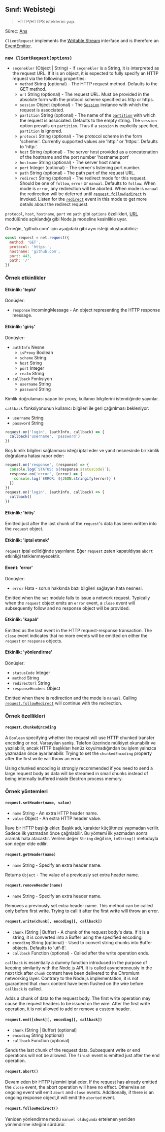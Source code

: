 ## Sınıf: Webİsteği

> HTTP/HTTPS isteklerini yap.

Süreç: [Ana](../glossary.md#main-process)

`ClientRequest` implements the [Writable Stream](https://nodejs.org/api/stream.html#stream_writable_streams) interface and is therefore an [EventEmitter](https://nodejs.org/api/events.html#events_class_eventemitter).

### `new ClientRequest(options)`

* `seçenekler` (Object | String) - If `seçenekler` is a String, it is interpreted as the request URL. If it is an object, it is expected to fully specify an HTTP request via the following properties: 
  * `method` String (optional) - The HTTP request method. Defaults to the GET method.
  * `url` String (optional) - The request URL. Must be provided in the absolute form with the protocol scheme specified as http or https.
  * `session` Object (optional) - The [`Session`](session.md) instance with which the request is associated.
  * `partition` String (optional) - The name of the [`partition`](session.md) with which the request is associated. Defaults to the empty string. The `session` option prevails on `partition`. Thus if a `session` is explicitly specified, `partition` is ignored.
  * `protocol` String (optional) - The protocol scheme in the form 'scheme:'. Currently supported values are 'http:' or 'https:'. Defaults to 'http:'.
  * `host` String (optional) - The server host provided as a concatenation of the hostname and the port number 'hostname:port'
  * `hostname` String (optional) - The server host name.
  * `port` Integer (optional) - The server's listening port number.
  * `path` String (optional) - The path part of the request URL.
  * `redirect` String (optional) - The redirect mode for this request. Should be one of `follow`, `error` or `manual`. Defaults to `follow`. When mode is `error`, any redirection will be aborted. When mode is `manual` the redirection will be deferred until [`request.followRedirect`](#requestfollowRedirect) is invoked. Listen for the [`redirect`](#event-redirect) event in this mode to get more details about the redirect request.

`protocol`, `host`, `hostname`, `port` ve `path` gibi `options` özellikleri, [URL](https://nodejs.org/api/url.html) modülünde açıklandığı gibi Node.js modeline kesinlikle uyar.

Örneğin, 'github.com' için aşağıdaki gibi aynı isteği oluşturabiliriz:

```JavaScript
const request = net.request({
  method: 'GET',
  protocol: 'https:',
  hostname: 'github.com',
  port: 443,
  path: '/'
})
```

### Örnek etkinlikler

#### Etkinlik: 'tepki'

Dönüşler:

* `response` IncomingMessage - An object representing the HTTP response message.

#### Etkinlik: 'giriş'

Dönüşler:

* `authInfo` Nesne 
  * `isProxy` Boolean
  * `scheme` String
  * `host` String
  * `port` Integer
  * `realm` String
* `callback` Fonksiyon 
  * `username` String
  * `password` String

Kimlik doğrulaması yapan bir proxy, kullanıcı bilgilerini istendiğinde yayınlar.

`callback` fonksiyonunun kullanıcı bilgileri ile geri çağırılması bekleniyor:

* `username` String
* `password` String

```JavaScript
request.on('login', (authInfo, callback) => {
  callback('username', 'password')
})
```

Boş kimlik bilgileri sağlanması isteği iptal eder ve yanıt nesnesinde bir kimlik doğrulama hatası rapor eder:

```JavaScript
request.on('response', (response) => {
  console.log(`STATUS: ${response.statusCode}`);
  response.on('error', (error) => {
    console.log(`ERROR: ${JSON.stringify(error)}`)
  })
})
request.on('login', (authInfo, callback) => {
  callback()
})
```

#### Etkinlik: 'bitiş'

Emitted just after the last chunk of the `request`'s data has been written into the `request` object.

#### Etkinlik: 'iptal etmek'

`request` iptal edildiğinde yayınlanır. Eğer `request` zaten kapatıldıysa `abort` etkinliği tetiklenmeyecektir.

#### Event: 'error'

Dönüşler:

* `error` Hata - sorun hakkında bazı bilgileri sağlayan hata nesnesi.

Emitted when the `net` module fails to issue a network request. Typically when the `request` object emits an `error` event, a `close` event will subsequently follow and no response object will be provided.

#### Etkinlik: 'kapalı'

Emitted as the last event in the HTTP request-response transaction. The `close` event indicates that no more events will be emitted on either the `request` or `response` objects.

#### Etkinlik: 'yönlendirme'

Dönüşler:

* `statusCode` Integer
* `method` String
* `redirectUrl` String
* `responseHeaders` Object

Emitted when there is redirection and the mode is `manual`. Calling [`request.followRedirect`](#requestfollowRedirect) will continue with the redirection.

### Örnek özellikleri

#### `request.chunkedEncoding`

A `Boolean` specifying whether the request will use HTTP chunked transfer encoding or not. Varsayılan yanlış. Telefon üzerinde mülkiyet okunabilir ve yazılabilir, ancak HTTP başlıkları henüz koyulmadığından bu işlem yalnızca yazmadan önce ayarlanabilir. Trying to set the `chunkedEncoding` property after the first write will throw an error.

Using chunked encoding is strongly recommended if you need to send a large request body as data will be streamed in small chunks instead of being internally buffered inside Electron process memory.

### Örnek yöntemleri

#### `request.setHeader(name, value)`

* `name` String - An extra HTTP header name.
* `value` Object - An extra HTTP header value.

İlave bir HTTP başlığı ekler. Başlık adı, karakter küçültmesi yapmadan verilir. Sadece ilk yazmadan önce çağrılabilir. Bu yöntemi ilk yazmadan sonra aramak hata atacaktır. Verilen değer `String` değil ise, `toString()` metoduyla son değer elde edilir.

#### `request.getHeader(name)`

* `name` String - Specify an extra header name.

Returns `Object` - The value of a previously set extra header name.

#### `request.removeHeader(name)`

* `name` String - Specify an extra header name.

Removes a previously set extra header name. This method can be called only before first write. Trying to call it after the first write will throw an error.

#### `request.write(chunk[, encoding][, callback])`

* `chunk` (String | Buffer) - A chunk of the request body's data. If it is a string, it is converted into a Buffer using the specified encoding.
* `encoding` String (optional) - Used to convert string chunks into Buffer objects. Defaults to 'utf-8'.
* `callback` Function (optional) - Called after the write operation ends.

`callback` is essentially a dummy function introduced in the purpose of keeping similarity with the Node.js API. It is called asynchronously in the next tick after `chunk` content have been delivered to the Chromium networking layer. Contrary to the Node.js implementation, it is not guaranteed that `chunk` content have been flushed on the wire before `callback` is called.

Adds a chunk of data to the request body. The first write operation may cause the request headers to be issued on the wire. After the first write operation, it is not allowed to add or remove a custom header.

#### `request.end([chunk][, encoding][, callback])`

* `chunk` (String | Buffer) (optional)
* `encoding` String (optional)
* `callback` Function (optional)

Sends the last chunk of the request data. Subsequent write or end operations will not be allowed. The `finish` event is emitted just after the end operation.

#### `request.abort()`

Devam eden bir HTTP işlemini iptal eder. If the request has already emitted the `close` event, the abort operation will have no effect. Otherwise an ongoing event will emit `abort` and `close` events. Additionally, if there is an ongoing response object,it will emit the `aborted` event.

#### `request.followRedirect()`

Yeniden yönlendirme modu `manuel olduğunda` ertelenen yeniden yönlendirme isteğini sürdürür.